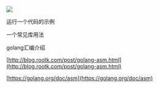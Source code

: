 ![](/assets/fmt格式.png)

运行一个代码的示例

一个常见库用法





golang汇编介绍

[http://blog.rootk.com/post/golang-asm.html](http://blog.rootk.com/post/golang-asm.html) 

[https://golang.org/doc/asm](https://golang.org/doc/asm)

